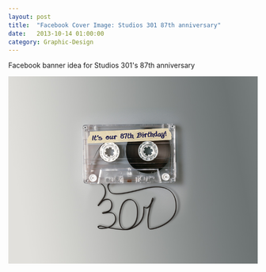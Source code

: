 ```yaml
---
layout: post
title:  "Facebook Cover Image: Studios 301 87th anniversary"
date:   2013-10-14 01:00:00
category: Graphic-Design
---
```


Facebook banner idea for Studios 301's 87th anniversary

<img src="/assets/studios301-anniversary.jpg" />
